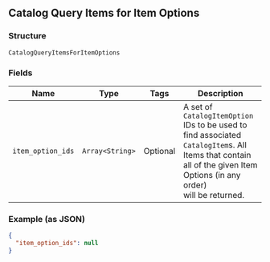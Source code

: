 ## Catalog Query Items for Item Options

### Structure

`CatalogQueryItemsForItemOptions`

### Fields

| Name | Type | Tags | Description |
|  --- | --- | --- | --- |
| `item_option_ids` | `Array<String>` | Optional | A set of `CatalogItemOption` IDs to be used to find associated<br>`CatalogItem`s. All Items that contain all of the given Item Options (in any order)<br>will be returned. |

### Example (as JSON)

```json
{
  "item_option_ids": null
}
```

